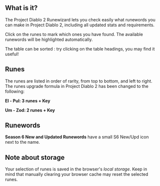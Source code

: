## What is it?

The Project Diablo 2 Runewizard lets you check easily what runewords you can make in Project Diablo 2, including all updated stats and requirements.

Click on the runes to mark which ones you have found. The available runewords will be highlighted automatically.

The table can be sorted : try clicking on the table headings, you may find it useful!

## Runes

The runes are listed in order of rarity, from top to bottom, and left to right. The runes upgrade formula in Project Diablo 2 has been changed to the following:

**El - Pul: 3 runes + Key**

**Um - Zod: 2 runes + Key**

## Runewords

**Season 6 New and Updated Runewords** have a small <span class="rw-Table-tdTitlePatch">S6 New/Upd</span> icon next to the name.

## Note about storage

Your selection of runes is saved in the browser's _local storage_. Keep in mind that manually clearing your browser cache may reset the selected runes.